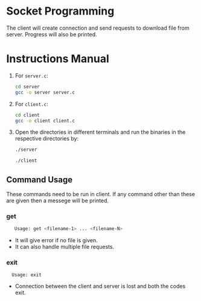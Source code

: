 # Socket Programming 
The client will create connection and send requests to download file from server. Progress will also be printed.

# Instructions Manual

1. For `server.c`:

   ```bash
   cd server
   gcc -o server server.c
   ```

2. For `client.c`:

   ```bash
   cd client
   gcc -o client client.c
   ```

3. Open the directories in different terminals and run the binaries in the respective directories by:

   ```bash
   ./server
   ```

   ```bash
   ./client
   ```

   

## Command Usage

These commands need to be run in client. If any command other than these are given then a messege will be printed.

### get
```bash
   Usage: get <filename-1> ... <filename-N>
   ```
- It will give error if no file is given.
- It can also handle multiple file requests.
### exit
   ` 
   Usage: exit`
* Connection between the client and server is lost and both the codes exit.